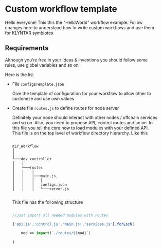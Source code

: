 # Custom workflow template


Hello everyone! This this the "HelloWorld" workflow example. Follow changes here to understand how to write custom workflows and use them for KLYNTAR symbiotes


## Requirements

Although you're free in your ideas & inventions you should follow some rules, use global variables and so on

Here is the list

<ul>

<li>File <code>configsTemplate.json</code></li>

Give the template of configuration for your workflow to allow other to customize and use own values

<li>Create file <code>routes.js</code> to define routes for node server</li>

Definitely your node should interact with other nodes / offchain services and so on. Also, you need to propose API, control routes and so on. In this file you tell the core how to load modules with your defined API. This file is on the top level of workflow directory hierarchy. Like this

```shell

KLY_Workflow
│     
│   
└───dev_controller
│   │   
│   └───routes
│   │    │   
│   │    │───main.js
│   │    │   │  
│   │    │   configs.json
│   │    │   └───server.js


```

This file has the following structure

```js

//Just import all needed modules with routes

['api.js','control.js','main.js','services.js'].forEach(
    
    mod => import(`./routes/${mod}`)
    
)


```


</ul>